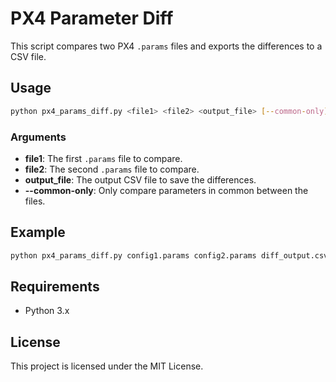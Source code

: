 # PX4 Parameter Diff

This script compares two PX4 `.params` files and exports the differences to a CSV file.

## Usage

```sh
python px4_params_diff.py <file1> <file2> <output_file> [--common-only]
```

### Arguments

- **file1**: The first `.params` file to compare.
- **file2**: The second `.params` file to compare.
- **output_file**: The output CSV file to save the differences.
- **--common-only**: Only compare parameters in common between the files.

## Example

```sh
python px4_params_diff.py config1.params config2.params diff_output.csv --common-only
```

## Requirements

- Python 3.x

## License

This project is licensed under the MIT License.





























